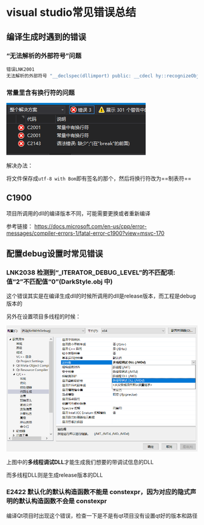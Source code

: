# visual studio常见错误总结

## 编译生成时遇到的错误

### “无法解析的外部符号”问题

```bash
错误LNK2001	
无法解析的外部符号 "__declspec(dllimport) public: __cdecl hy::recognizeObjectInImageTask::recognizeObjectInImageTask(void)" (__imp_??0recognizeObjectInImageTask@hy@@QEAA@XZ)	ROIDepthImageDemoPlugin	C:\hrl\MyWork\algorithmDemoPlugin-HRL\ROIDepthImageDemoPlugin\recognizeCloseObjectPlugin.obj	1	
```

### 常量里含有换行符的问题

![](asset/%E5%B8%B8%E9%87%8F%E9%87%8C%E6%9C%89%E6%8D%A2%E8%A1%8C%E7%AC%A6.png)

解决办法：

将文件保存成`utf-8 with Bom`即有签名的那个，然后将换行符改为==制表符==

## C1900

项目所调用的dll的编译版本不同，可能需要更换或者重新编译

参考链接：
https://docs.microsoft.com/en-us/cpp/error-messages/compiler-errors-1/fatal-error-c1900?view=msvc-170



## 配置debug设置时常见错误

### LNK2038	检测到“_ITERATOR_DEBUG_LEVEL”的不匹配项: 值“2”不匹配值“0”(DarkStyle.obj 中)	

这个错误其实是在编译生成dll的时候所调用的dll是release版本，而工程是debug版本的

另外在设置项目多线程的时候：

![](./asset/debugDLL.png)

上图中的**多线程调试DLL**才能生成我们想要的带调试信息的DLL

而多线程DLL则是生成release版本的DLL

### E2422 默认化的默认构造函数不能是 constexpr，因为对应的隐式声明的默认构造函数不会是 constexpr	

编译Qt项目时出现这个错误，检查一下是不是有qt项目没有设置qt好的版本和路径

